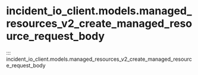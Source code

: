 # incident_io_client.models.managed_resources_v2_create_managed_resource_request_body

::: incident_io_client.models.managed_resources_v2_create_managed_resource_request_body